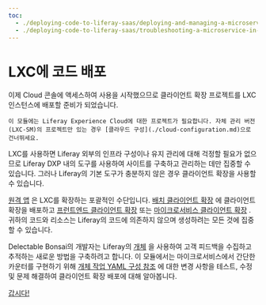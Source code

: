 ```yaml
---
toc:
  - ./deploying-code-to-liferay-saas/deploying-and-managing-a-microservice-client-extension-project.md
  - ./deploying-code-to-liferay-saas/troubleshooting-a-microservice-in-the-cloud-console.md
---
```

# LXC에 코드 배포

이제 Cloud 콘솔에 액세스하여 사용을 시작했으므로 클라이언트 확장 프로젝트를 LXC 인스턴스에 배포할 준비가 되었습니다.

```{note}
이 모듈에는 Liferay Experience Cloud에 대한 프로젝트가 필요합니다. 자체 관리 버전(LXC-SM)의 프로젝트만 있는 경우 [클라우드 구성](./cloud-configuration.md)으로 건너뛰세요.
```

LXC를 사용하면 Liferay 외부의 인프라 구성이나 유지 관리에 대해 걱정할 필요가 없으므로 Liferay DXP 내의 도구를 사용하여 사이트를 구축하고 관리하는 데만 집중할 수 있습니다. 그러나 Liferay의 기본 도구가 충분하지 않은 경우 클라이언트 확장을 사용할 수 있습니다.

[원격 앱](https://learn.liferay.com/w/dxp/building-applications/client-extensions) 은 LXC를 확장하는 포괄적인 수단입니다. [배치 클라이언트 확장](https://learn.liferay.com/w/dxp/building-applications/client-extensions/batch-client-extensions) 에 클라이언트 확장을 배포하고 [프런트엔드 클라이언트 확장](https://learn.liferay.com/w/dxp/building-applications/client-extensions/front-end-client-extensions) 또는 [마이크로서비스 클라이언트 확장](https://learn.liferay.com/w/dxp/building-applications/client-extensions/microservice-client-extensions) . 귀하의 코드와 리소스는 Liferay의 코드에 의존하지 않으며 생성하려는 모든 것에 집중할 수 있습니다.

Delectable Bonsai의 개발자는 Liferay의 [개체](https://learn.liferay.com/web/guest/w/dxp/building-applications/objects) 을 사용하여 고객 피드백을 수집하고 추적하는 새로운 방법을 구축하려고 합니다. 이 모듈에서는 마이크로서비스에서 간단한 카운터를 구현하기 위해 [개체 작업 YAML 구성 참조](https://learn.liferay.com/w/dxp/building-applications/client-extensions/microservice-client-extensions/object-action-yaml-configuration-reference) 에 대한 변경 사항을 테스트, 수정 및 문제 해결하여 클라이언트 확장 배포에 대해 알아봅니다.

[갑시다!](./deploying-code-to-liferay-saas/deploying-and-managing-a-microservice-client-extension-project.md)
